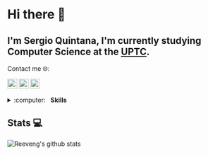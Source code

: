 # Hi there 👋

## I'm Sergio Quintana, I'm currently studying Computer Science at the [UPTC](http://www.uptc.edu.co/).

Contact me 🌐:

[<img src="https://user-images.githubusercontent.com/57324758/109565746-e9c88f00-7ab0-11eb-8a59-3599ca53d8c0.png" width="22" height="22"/>](https://twitter.com/AlejoQ_15/)
[<img src="https://user-images.githubusercontent.com/57324758/109564522-2e532b00-7aaf-11eb-9bc6-ba77f6fc5963.png" width="22" height="22"/>](https://www.instagram.com/s_alejandro_15/)
[<img src="https://user-images.githubusercontent.com/57324758/109566122-6ce9e500-7ab1-11eb-859c-718023da8360.png" width="22" height="22"/>](https://www.linkedin.com/in/sergio-quintana-926566207/)


<details>
	<summary>:computer:&nbsp;&nbsp;&nbsp;<b>Skills</b></summary>
	<br/>
  <p>Android<p/>
  <p>Kotlin<p/>
  <p>Java<p/>
  <p>HTML5<p/>
  <p>CSS3<p/>
  <p>React<p/>
  <p>Next<p/>
</details>

<h2>  Stats 💻</h2>

![Reeveng's github stats](https://github-readme-stats.vercel.app/api?username=reeveng&show_icons=true&title_color=fff&icon_color=79ff97&text_color=9f9f9f&bg_color=151515)

<!--
**sergio1599/sergio1599** is a ✨ _special_ ✨ repository because its `README.md` (this file) appears on your GitHub profile.

Here are some ideas to get you started:

- 🔭 I’m currently working on ...
- 🌱 I’m currently learning ...
- 👯 I’m looking to collaborate on ...
- 🤔 I’m looking for help with ...
- 💬 Ask me about ...
- 📫 How to reach me: ...
- 😄 Pronouns: ...
- ⚡ Fun fact: ...
-->
